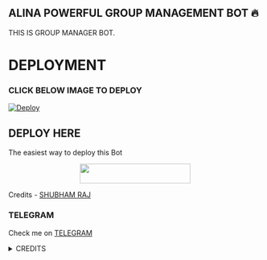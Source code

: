 ## ALINA POWERFUL GROUP MANAGEMENT BOT 🔥
THIS IS GROUP MANAGER BOT.
# DEPLOYMENT
### CLICK BELOW IMAGE TO DEPLOY
[![Deploy](https://telegra.ph/file/167501102e7b1b7cca989.jpg)](https://github.com/Shubhamtech23/ALINA)

## DEPLOY HERE 

The easiest way to deploy this Bot

<p align="center"><a href="https://heroku.com/deploy?template=https://github.com/Shubhamtech23/ALINA"> <img src="https://img.shields.io/badge/Deploy%20To%20Heroku-black?style=for-the-badge&logo=heroku" width="220" height="38.45"/></a></p>

Credits - [SHUBHAM RAJ](https://t.me/shubhamtech2)

### TELEGRAM
Check me on [TELEGRAM](https://t.me/alinatheprincesss_bot)

<details>
<summary> CREDITS </summary>
@shubhamtech2
</details>
